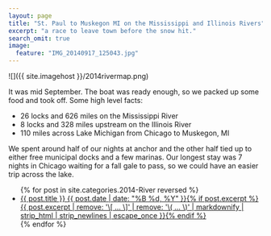 ```yaml
---
layout: page
title: "St. Paul to Muskegon MI on the Mississippi and Illinois Rivers"
excerpt: "a race to leave town before the snow hit."
search_omit: true
image:
  feature: "IMG_20140917_125043.jpg" 
---
```

![]({{ site.imagehost }}/2014rivermap.png)

It was mid September. The boat was ready enough, so we packed up some food and took off. Some high level facts:

* 26 locks and 626 miles on the Mississippi River
* 8 locks and 328 miles upstream on the Illinois River
* 110 miles across Lake Michigan from Chicago to Muskegon, MI

We spent around half of our nights at anchor and the other half tied up to either free municipal docks and a few marinas. Our longest stay was 7 nights in Chicago waiting for a fall gale to pass, so we could have an easier trip across the lake. 
 

<ul class="post-list">
{% for post in site.categories.2014-River reversed %} 
  <li><article><a href="{{ site.url }}{{ post.url }}">{{ post.title }} <span class="entry-date"><time datetime="{{ post.date | date_to_xmlschema }}">{{ post.date | date: "%B %d, %Y" }}</time></span>{% if post.excerpt %} <span class="excerpt">{{ post.excerpt | remove: '\[ ... \]' | remove: '\( ... \)' | markdownify | strip_html | strip_newlines | escape_once }}</span>{% endif %}</a></article></li>
{% endfor %}
</ul>













